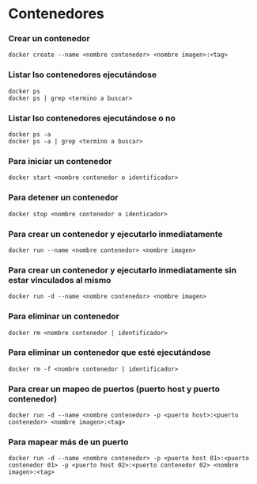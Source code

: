 # Contenedores

### Crear un contenedor

```
docker create --name <nombre contenedor> <nombre imagen>:<tag>
```

### Listar lso contenedores ejecutándose

```
docker ps
docker ps | grep <termino a buscar>
```

### Listar lso contenedores ejecutándose o no

```
docker ps -a
docker ps -a | grep <termino a buscar>
```

### Para iniciar un contenedor

```
docker start <nombre contenedor o identificador>
```

### Para detener un contenedor

```
docker stop <nombre contenedor o identicador>
```

### Para crear un contenedor y ejecutarlo inmediatamente

```
docker run --name <nombre contenedor> <nombre imagen>
```

### Para crear un contenedor y ejecutarlo inmediatamente sin estar vinculados al mismo

```
docker run -d --name <nombre contenedor> <nombre imagen>
```

### Para eliminar un contenedor

```
docker rm <nombre contenedor | identificador>
```

### Para eliminar un contenedor que esté ejecutándose

```
docker rm -f <nombre contenedor | identificador>
```

### Para crear un mapeo de puertos (puerto host y puerto contenedor)

```
docker run -d --name <nombre contenedor> -p <puerto host>:<puerto contenedor> <nombre imagen>:<tag>
```

### Para mapear más de un puerto

```
docker run -d --name <nombre contenedor> -p <puerto host 01>:<puerto contenedor 01> -p <puerto host 02>:<puerto contenedor 02> <nombre imagen>:<tag>
```
